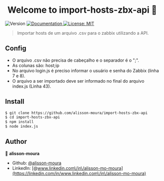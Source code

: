 <h1 align="center">Welcome to import-hosts-zbx-api 👋</h1>
<p>
  <img alt="Version" src="https://img.shields.io/badge/version-1-blue.svg?cacheSeconds=2592000" />
  <a href="https://www.zabbix.com/documentation/5.0/manual/api/reference/host/create" target="_blank">
    <img alt="Documentation" src="https://img.shields.io/badge/documentation-yes-brightgreen.svg" />
  </a>
  <a href="#" target="_blank">
    <img alt="License: MIT" src="https://img.shields.io/badge/License-MIT-yellow.svg" />
  </a>
</p>

> Importar hosts de um arquivo .csv para o zabbix utilizando a API.

## Config
- O arquivo .csv não precisa de cabeçalho e o separador é o ";".
- As colunas são: host;ip
- No arquivo login.js é preciso informar o usuário e senha do Zabbix (linha 7 e 8).
- O arquivo a ser importado deve ser informado no final do arquivo index.js (Linha 43).


## Install

```sh
$ git clone https://github.com/alisson-moura/import-hosts-zbx-api
$ cd import-hosts-zbx-api
$ npm install
$ node index.js
```

## Author

👤 **alisson-moura**

* Github: [@alisson-moura](https://github.com/alisson-moura)
* LinkedIn: [@www.linkedin.com\/in\/alisson-mo-moura](https://linkedin.com/in/www.linkedin.com\/in\/alisson-mo-moura)

